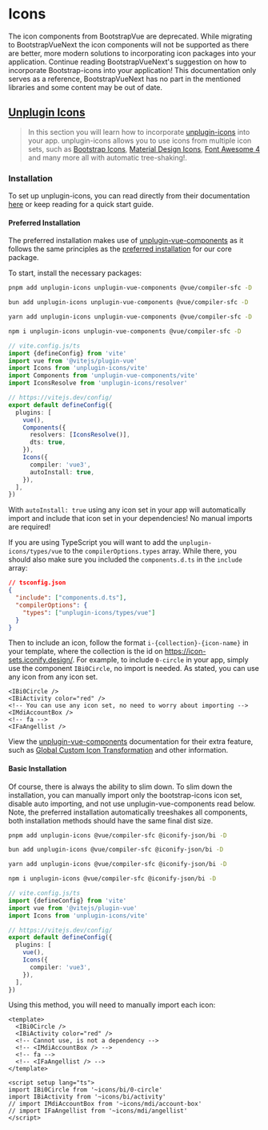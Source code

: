 # Icons

<BAlert variant="danger" :model-value="true" class="my-5">

The icon components from BootstrapVue are deprecated. While migrating to BootstrapVueNext the icon components will not be supported as there are better, more modern solutions to incorporating icon packages into your application. Continue reading BootstrapVueNext's suggestion on how to incorporate Bootstrap-icons into your application! This documentation only serves as a reference, BootstrapVueNext has no part in the mentioned libraries and some content may be out of date.

</BAlert>

## [Unplugin Icons](https://github.com/antfu/unplugin-icons)

> In this section you will learn how to incorporate [unplugin-icons](https://github.com/antfu/unplugin-icons) into your app. unplugin-icons allows you to use icons from multiple icon sets, such as [Bootstrap Icons](https://icon-sets.iconify.design/bi/), [Material Design Icons](https://icon-sets.iconify.design/mdi/), [Font Awesome 4](https://icon-sets.iconify.design/fa/) and many more all with automatic tree-shaking!.

### Installation

To set up unplugin-icons, you can read directly from their documentation [here](https://github.com/antfu/unplugin-icons) or keep reading for a quick start guide.

#### Preferred Installation

The preferred installation makes use of [unplugin-vue-components](https://github.com/antfu/unplugin-vue-components) as it follows the same principles as the [preferred installation](../docs#install) for our core package.

To start, install the necessary packages:

<ClientOnly>
<BTabs v-model="codePreference" class="mb-3">
  <BTab title="PNPM">

  <BCard class="bg-body-tertiary">

```bash
pnpm add unplugin-icons unplugin-vue-components @vue/compiler-sfc -D
```

  </BCard>

  </BTab>
  <BTab title="BUN">

  <BCard class="bg-body-tertiary">

```bash
bun add unplugin-icons unplugin-vue-components @vue/compiler-sfc -D
```

  </BCard>

  </BTab>
  <BTab title="YARN">

  <BCard class="bg-body-tertiary">

```bash
yarn add unplugin-icons unplugin-vue-components @vue/compiler-sfc -D
```

  </BCard>

  </BTab>
  <BTab title="NPM">

  <BCard class="bg-body-tertiary">

```bash
npm i unplugin-icons unplugin-vue-components @vue/compiler-sfc -D
```

  </BCard>

  </BTab>
</BTabs>
</ClientOnly>

<BCard class="bg-body-tertiary">

```ts
// vite.config.js/ts
import {defineConfig} from 'vite'
import vue from '@vitejs/plugin-vue'
import Icons from 'unplugin-icons/vite'
import Components from 'unplugin-vue-components/vite'
import IconsResolve from 'unplugin-icons/resolver'

// https://vitejs.dev/config/
export default defineConfig({
  plugins: [
    vue(),
    Components({
      resolvers: [IconsResolve()],
      dts: true,
    }),
    Icons({
      compiler: 'vue3',
      autoInstall: true,
    }),
  ],
})
```

</BCard>

With `autoInstall: true` using any icon set in your app will automatically import and include that icon set in your dependencies! No manual imports are required!

If you are using TypeScript you will want to add the `unplugin-icons/types/vue` to the `compilerOptions.types` array. While there, you should also make sure you included the `components.d.ts` in the `include` array:

<BCard class="bg-body-tertiary">

```json
// tsconfig.json
{
  "include": ["components.d.ts"],
  "compilerOptions": {
    "types": ["unplugin-icons/types/vue"]
  }
}
```

</BCard>

Then to include an icon, follow the format `i-{collection}-{icon-name}` in your template, where the collection is the id on <https://icon-sets.iconify.design/>. For example, to include `0-circle` in your app, simply use the component `IBi0Circle`, no import is needed. As stated, you can use any icon from any icon set.

<BCard class="bg-body-tertiary">

```vue-html
<IBi0Circle />
<IBiActivity color="red" />
<!-- You can use any icon set, no need to worry about importing -->
<IMdiAccountBox />
<!-- fa -->
<IFaAngellist />
```

</BCard>

View the [unplugin-vue-components](https://github.com/antfu/unplugin-vue-components) documentation for their extra feature, such as [Global Custom Icon Transformation](https://github.com/antfu/unplugin-icons#global-custom-icon-transformation) and other information.

#### Basic Installation

Of course, there is always the ability to slim down. To slim down the installation, you can manually import only the bootstrap-icons icon set, disable auto importing, and not use unplugin-vue-components read below. Note, the preferred installation automatically treeshakes all components, both installation methods should have the same final dist size.

<ClientOnly>
<BTabs v-model="codePreference" class="mb-3">
  <BTab title="PNPM">

  <BCard class="bg-body-tertiary">

```bash
pnpm add unplugin-icons @vue/compiler-sfc @iconify-json/bi -D
```

  </BCard>

  </BTab>
  <BTab title="BUN">

  <BCard class="bg-body-tertiary">

```bash
bun add unplugin-icons @vue/compiler-sfc @iconify-json/bi -D
```

  </BCard>

  </BTab>
  <BTab title="YARN">

  <BCard class="bg-body-tertiary">

```bash
yarn add unplugin-icons @vue/compiler-sfc @iconify-json/bi -D
```

  </BCard>

  </BTab>
  <BTab title="NPM">

  <BCard class="bg-body-tertiary">

```bash
npm i unplugin-icons @vue/compiler-sfc @iconify-json/bi -D
```

  </BCard>

  </BTab>
</BTabs>
</ClientOnly>

<BCard class="bg-body-tertiary">

```ts
// vite.config.js/ts
import {defineConfig} from 'vite'
import vue from '@vitejs/plugin-vue'
import Icons from 'unplugin-icons/vite'

// https://vitejs.dev/config/
export default defineConfig({
  plugins: [
    vue(),
    Icons({
      compiler: 'vue3',
    }),
  ],
})
```

</BCard>

Using this method, you will need to manually import each icon:

<BCard class="bg-body-tertiary">

```vue
<template>
  <IBi0Circle />
  <IBiActivity color="red" />
  <!-- Cannot use, is not a dependency -->
  <!-- <IMdiAccountBox /> -->
  <!-- fa -->
  <!-- <IFaAngellist /> -->
</template>

<script setup lang="ts">
import IBi0Circle from '~icons/bi/0-circle'
import IBiActivity from '~icons/bi/activity'
// import IMdiAccountBox from '~icons/mdi/account-box'
// import IFaAngellist from '~icons/mdi/angellist'
</script>
```

</BCard>

<script setup lang="ts">
import {useLocalStorage} from '@vueuse/core'

const codePreference = useLocalStorage('code-group-preference', 0)
</script>
